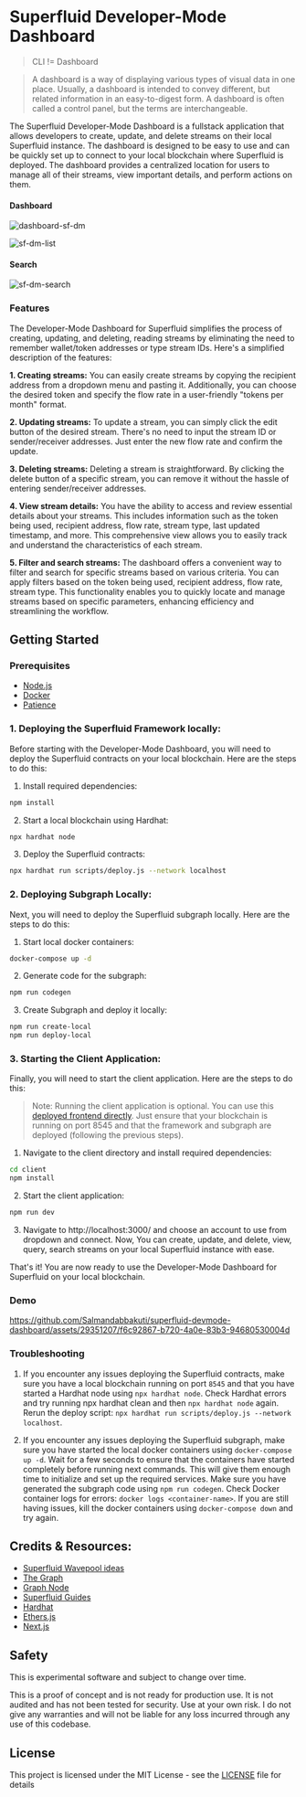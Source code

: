 # Superfluid Developer-Mode Dashboard

> CLI != Dashboard

> A dashboard is a way of displaying various types of visual data in one place. Usually, a dashboard is intended to convey different, but related information in an easy-to-digest form. A dashboard is often called a control panel, but the terms are interchangeable.

The Superfluid Developer-Mode Dashboard is a fullstack application that allows developers to create, update, and delete streams on their local Superfluid instance. The dashboard is designed to be easy to use and can be quickly set up to connect to your local blockchain where Superfluid is deployed. The dashboard provides a centralized location for users to manage all of their streams, view important details, and perform actions on them.

#### Dashboard

![dashboard-sf-dm](https://github.com/Salmandabbakuti/superfluid-devmode-dashboard/assets/29351207/1a72f10f-a830-472d-8819-0d7b34d27a26)

![sf-dm-list](https://github.com/Salmandabbakuti/superfluid-devmode-dashboard/assets/29351207/d4f75ab0-ec15-4a05-baf7-b5f95e5d16f3)

#### Search

![sf-dm-search](https://github.com/Salmandabbakuti/superfluid-devmode-dashboard/assets/29351207/5a0d7667-6b7f-4ab7-b436-69b3e4c98e9b)

### Features

The Developer-Mode Dashboard for Superfluid simplifies the process of creating, updating, and deleting, reading streams by eliminating the need to remember wallet/token addresses or type stream IDs. Here's a simplified description of the features:

**1. Creating streams:** You can easily create streams by copying the recipient address from a dropdown menu and pasting it. Additionally, you can choose the desired token and specify the flow rate in a user-friendly "tokens per month" format.

**2. Updating streams:** To update a stream, you can simply click the edit button of the desired stream. There's no need to input the stream ID or sender/receiver addresses. Just enter the new flow rate and confirm the update.

**3. Deleting streams:** Deleting a stream is straightforward. By clicking the delete button of a specific stream, you can remove it without the hassle of entering sender/receiver addresses.

**4. View stream details:** You have the ability to access and review essential details about your streams. This includes information such as the token being used, recipient address, flow rate, stream type, last updated timestamp, and more. This comprehensive view allows you to easily track and understand the characteristics of each stream.

**5. Filter and search streams:** The dashboard offers a convenient way to filter and search for specific streams based on various criteria. You can apply filters based on the token being used, recipient address, flow rate, stream type. This functionality enables you to quickly locate and manage streams based on specific parameters, enhancing efficiency and streamlining the workflow.

## Getting Started

### Prerequisites

- [Node.js](https://nodejs.org/en/download/)
- [Docker](https://docs.docker.com/get-docker/)
- [Patience](https://www.youtube.com/watch?v=_k-F-MMvQV4)

### 1. Deploying the Superfluid Framework locally:

Before starting with the Developer-Mode Dashboard, you will need to deploy the Superfluid contracts on your local blockchain. Here are the steps to do this:

1. Install required dependencies:

```bash
npm install
```

2. Start a local blockchain using Hardhat:

```bash
npx hardhat node
```

3. Deploy the Superfluid contracts:

```bash
npx hardhat run scripts/deploy.js --network localhost
```

### 2. Deploying Subgraph Locally:

Next, you will need to deploy the Superfluid subgraph locally. Here are the steps to do this:

1. Start local docker containers:

```bash
docker-compose up -d
```

2. Generate code for the subgraph:

```bash
npm run codegen
```

3. Create Subgraph and deploy it locally:

```bash
npm run create-local
npm run deploy-local
```

### 3. Starting the Client Application:

Finally, you will need to start the client application. Here are the steps to do this:

> Note: Running the client application is optional. You can use this [deployed frontend directly](https://superfluid-devmode-dashboard.vercel.app). Just ensure that your blockchain is running on port 8545 and that the framework and subgraph are deployed (following the previous steps).

1. Navigate to the client directory and install required dependencies:

```bash
cd client
npm install
```

2. Start the client application:

```bash
npm run dev
```

3. Navigate to http://localhost:3000/ and choose an account to use from dropdown and connect. Now, You can create, update, and delete, view, query, search streams on your local Superfluid instance with ease.

That's it! You are now ready to use the Developer-Mode Dashboard for Superfluid on your local blockchain.

### Demo

https://github.com/Salmandabbakuti/superfluid-devmode-dashboard/assets/29351207/f6c92867-b720-4a0e-83b3-94680530004d

### Troubleshooting

1. If you encounter any issues deploying the Superfluid contracts, make sure you have a local blockchain running on port `8545` and that you have started a Hardhat node using `npx hardhat node`. Check Hardhat errors and try running npx hardhat clean and then `npx hardhat node` again. Rerun the deploy script: `npx hardhat run scripts/deploy.js --network localhost`.

2. If you encounter any issues deploying the Superfluid subgraph, make sure you have started the local docker containers using `docker-compose up -d`. Wait for a few seconds to ensure that the containers have started completely before running next commands. This will give them enough time to initialize and set up the required services. Make sure you have generated the subgraph code using `npm run codegen`. Check Docker container logs for errors: `docker logs <container-name>`. If you are still having issues, kill the docker containers using `docker-compose down` and try again.

## Credits & Resources:

- [Superfluid Wavepool ideas](https://superfluidhq.notion.site/Superfluid-Wave-Project-Ideas-7e8c792758004bd2ae452d1f9810cc58)
- [The Graph](https://thegraph.com/docs/en/developing/creating-a-subgraph/)
- [Graph Node](https://github.com/graphprotocol/graph-node)
- [Superfluid Guides](https://docs.superfluid.finance/superfluid/resources/integration-guides)
- [Hardhat](https://hardhat.org/getting-started/)
- [Ethers.js](https://docs.ethers.io/v5/)
- [Next.js](https://nextjs.org/docs/getting-started)

## Safety

This is experimental software and subject to change over time.

This is a proof of concept and is not ready for production use. It is not audited and has not been tested for security. Use at your own risk.
I do not give any warranties and will not be liable for any loss incurred through any use of this codebase.

## License

This project is licensed under the MIT License - see the [LICENSE](LICENSE) file for details
